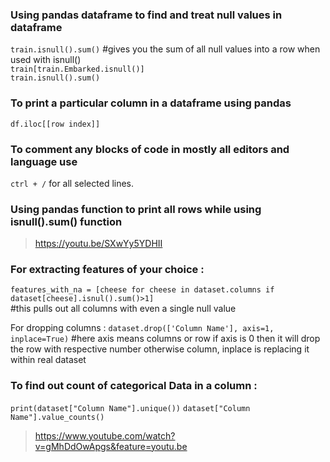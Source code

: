 ### Using pandas dataframe to find and treat null values in dataframe
`train.isnull().sum()` #gives you the sum of all null values into a row when used with isnull() <br>
`train[train.Embarked.isnull()]`<br>
`train.isnull().sum()`
<br> 

### To print a particular column in a dataframe using pandas 
`df.iloc[[row index]]`

### To comment any blocks of code in mostly all editors and language use <br>
`ctrl + /` for all selected lines. 

### Using pandas function to print all rows while using isnull().sum() function 
> https://youtu.be/SXwYy5YDHII 

### For extracting features of your choice :
`features_with_na = [cheese for cheese in dataset.columns if dataset[cheese].isnul().sum()>1]` <br> #this pulls out all columns with even a single null value 

For dropping columns :
`dataset.drop(['Column Name'], axis=1, inplace=True)` #here axis means columns or row if axis is 0 then it will drop the row with respective number otherwise column, inplace is replacing it within real dataset

### To find out count of categorical Data in a column :
`print(dataset["Column Name"].unique())`
`dataset["Column Name"].value_counts()`
> https://www.youtube.com/watch?v=gMhDdOwApgs&feature=youtu.be
